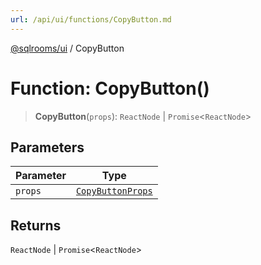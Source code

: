 ```yaml
---
url: /api/ui/functions/CopyButton.md
---
```

[@sqlrooms/ui](../index.md) / CopyButton

# Function: CopyButton()

> **CopyButton**(`props`): `ReactNode` | `Promise`<`ReactNode`>

## Parameters

| Parameter | Type |
| ------ | ------ |
| `props` | [`CopyButtonProps`](../interfaces/CopyButtonProps.md) |

## Returns

`ReactNode` | `Promise`<`ReactNode`>
